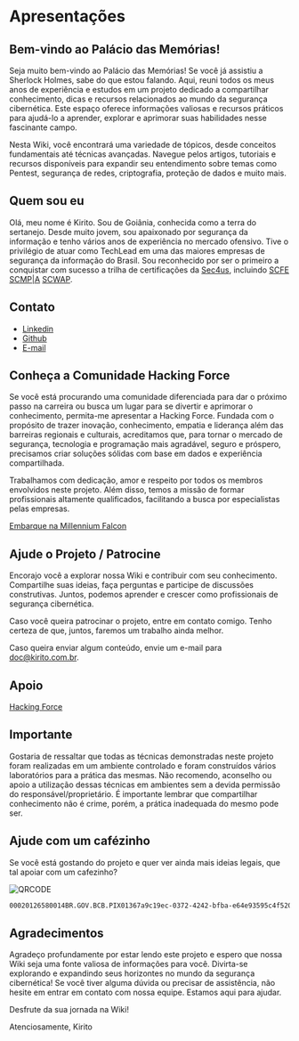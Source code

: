 # Apresentações
## Bem-vindo ao Palácio das Memórias!

Seja muito bem-vindo ao Palácio das Memórias! Se você já assistiu a Sherlock Holmes, sabe do que estou falando. Aqui, reuni todos os meus anos de experiência e estudos em um projeto dedicado a compartilhar conhecimento, dicas e recursos relacionados ao mundo da segurança cibernética. Este espaço oferece informações valiosas e recursos práticos para ajudá-lo a aprender, explorar e aprimorar suas habilidades nesse fascinante campo.

Nesta Wiki, você encontrará uma variedade de tópicos, desde conceitos fundamentais até técnicas avançadas. Navegue pelos artigos, tutoriais e recursos disponíveis para expandir seu entendimento sobre temas como Pentest, segurança de redes, criptografia, proteção de dados e muito mais.

## Quem sou eu
Olá, meu nome é Kirito. Sou de Goiânia, conhecida como a terra do sertanejo. Desde muito jovem, sou apaixonado por segurança da informação e tenho vários anos de experiência no mercado ofensivo. Tive o privilégio de atuar como TechLead em uma das maiores empresas de segurança da informação do Brasil. Sou reconhecido por ser o primeiro a conquistar com sucesso a trilha de certificações da [Sec4us](https://sec4us.com.br/), incluindo [SCFE](https://sec4us.com.br/certificacao/scfe-sec4us-certified-forensics-expert/) [SCMP|A](https://sec4us.com.br/certificacao/scmpa-sec4us-certified-mobile-pentester-android/) [SCWAP](https://sec4us.com.br/certificacao/scwap-sec4us-certified-web-api-pentester/).

## Contato
* [Linkedin](https://www.linkedin.com/in/kiritorce/)
* [Github](https://github.com/kiritorce/)
* [E-mail](mailto:thiago@kirito.com.br)

## Conheça a Comunidade Hacking Force
Se você está procurando uma comunidade diferenciada para dar o próximo passo na carreira ou busca um lugar para se divertir e aprimorar o conhecimento, permita-me apresentar a Hacking Force. Fundada com o propósito de trazer inovação, conhecimento, empatia e liderança além das barreiras regionais e culturais, acreditamos que, para tornar o mercado de segurança, tecnologia e programação mais agradável, seguro e próspero, precisamos criar soluções sólidas com base em dados e experiência compartilhada.

Trabalhamos com dedicação, amor e respeito por todos os membros envolvidos neste projeto. Além disso, temos a missão de formar profissionais altamente qualificados, facilitando a busca por especialistas pelas empresas.

[Embarque na Millennium Falcon](https://discord.gg/vfMrNRtPze)

## Ajude o Projeto / Patrocine
Encorajo você a explorar nossa Wiki e contribuir com seu conhecimento. Compartilhe suas ideias, faça perguntas e participe de discussões construtivas. Juntos, podemos aprender e crescer como profissionais de segurança cibernética.

Caso você queira patrocinar o projeto, entre em contato comigo. Tenho certeza de que, juntos, faremos um trabalho ainda melhor.

Caso queira enviar algum conteúdo, envie um e-mail para [doc@kirito.com.br](mailto:doc@kirito.com.br).

## Apoio

[Hacking Force](https://hackingforce.com.br)

## Importante
Gostaria de ressaltar que todas as técnicas demonstradas neste projeto foram realizadas em um ambiente controlado e foram construídos vários laboratórios para a prática das mesmas. Não recomendo, aconselho ou apoio a utilização dessas técnicas em ambientes sem a devida permissão do responsável/proprietário. É importante lembrar que compartilhar conhecimento não é crime, porém, a prática inadequada do mesmo pode ser.

## Ajude com um cafézinho
Se você está gostando do projeto e quer ver ainda mais ideias legais, que tal apoiar com um cafezinho?

![QRCODE](/qrcode.png)

```bash
00020126580014BR.GOV.BCB.PIX01367a9c19ec-0372-4242-bfba-e64e93595c4f5204000053039865802BR5920THIAGO ALVES MARTINS6009SAO PAULO622605225iVUAR8QpXuihbcLBI6BcK63045116
``` 
## Agradecimentos
Agradeço profundamente por estar lendo este projeto e espero que nossa Wiki seja uma fonte valiosa de informações para você. Divirta-se explorando e expandindo seus horizontes no mundo da segurança cibernética! Se você tiver alguma dúvida ou precisar de assistência, não hesite em entrar em contato com nossa equipe. Estamos aqui para ajudar.

Desfrute da sua jornada na Wiki!

Atenciosamente,
Kirito